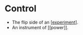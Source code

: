 # Control

- The flip side of an [[experiment]].
- An instrument of [[power]].


[//begin]: # "Autogenerated link references for markdown compatibility"
[experiment]: experiment "Experiment"
[//end]: # "Autogenerated link references"